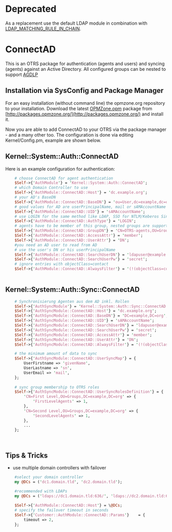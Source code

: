 Deprecated
==========

As a replacement use the default LDAP module in combination with [LDAP_MATCHING_RULE_IN_CHAIN](https://msdn.microsoft.com/en-us/library/aa746475(v=vs.85).aspx).



ConnectAD
=========

This is an OTRS package for authentication (agents and users) and syncing (agents) against an Active Directory.
All configured groups can be nested to support [AGDLP](http://en.wikipedia.org/wiki/AGDLP)

## Installation via SysConfig and Package Manager ##

For an easy installation (without command line) the opmzone.org repository to your installation.
Download the latest [OPMZone.opm](http://opmzone.org/) package from [http://packages.opmzone.org/](http://packages.opmzone.org/) and install it.
	
Now you are able to add ConnectAD to your OTRS via the package manager - and a many other too.
The configuration is done via editing Kernel/Config.pm, example are shown below.


## Kernel::System::Auth::ConnectAD ##

Here is an example configuration for authentication:

````perl
    # choose ConnectAD for agent authentication
    $Self->{'AuthModule'} = 'Kernel::System::Auth::ConnectAD';
    # which Domain Controller to use
    $Self->{'AuthModule::ConnectAD::Host'} = 'dc.example.org';
    # your AD's BaseDN
    $Self->{'AuthModule::ConnectAD::BaseDN'} = 'ou=User,dc=example,dc=org';
    # good values for AD are userPrincipalName, mail or sAMAccountName
    $Self->{'AuthModule::ConnectAD::UID'} = 'sAMAccountName';
    # use LOGIN for the same method like LDAP, SSO for NTLM/Keberos Single Sign On
    $Self->{'AuthModule::ConnectAD::AuthType'} = 'LOGIN';
    # agents have to be member of this group, nested groups are supported ;-)
    $Self->{'AuthModule::ConnectAD::GroupDN'} = 'CN=OTRS-agents,OU=Groups,DC=example,DC=org';
    $Self->{'AuthModule::ConnectAD::AccessAttr'} = 'member';
    $Self->{'AuthModule::ConnectAD::UserAttr'} = 'DN';
    #you need an AD user to read from AD
    # use the user's DN or his userPrincipalName
    $Self->{'AuthModule::ConnectAD::SearchUserDN'} = 'ldapuser@example.org';
    $Self->{'AuthModule::ConnectAD::SearchUserPw'} = 'secret';
    # ignore entries with objectClass=contact
    $Self->{'AuthModule::ConnectAD::AlwaysFilter'} = '(!(objectClass=contact))';
    
````
## Kernel::System::Auth::Sync::ConnectAD ##

````perl
    # Synchronisierung Agenten aus dem AD inkl. Rollen
    $Self->{'AuthSyncModule'} = 'Kernel::System::Auth::Sync::ConnectAD';
    $Self->{'AuthSyncModule::ConnectAD::Host'} = 'dc.example.org';
    $Self->{'AuthSyncModule::ConnectAD::BaseDN'} = 'DC=example,DC=org';
    $Self->{'AuthSyncModule::ConnectAD::UID'} = 'sAMAccountName';
    $Self->{'AuthSyncModule::ConnectAD::SearchUserDN'} = 'ldapuser@example.org';
    $Self->{'AuthSyncModule::ConnectAD::SearchUserPw'} = 'secret';
    $Self->{'AuthSyncModule::ConnectAD::AccessAttr'} = 'member';
    $Self->{'AuthSyncModule::ConnectAD::UserAttr'} = 'DN';
    $Self->{'AuthSyncModule::ConnectAD::AlwaysFilter'} = '(!(objectClass=contact))';

    # the minimum amount of data to sync
    $Self->{'AuthSyncModule::ConnectAD::UserSyncMap'} = {
        UserFirstname => 'givenName',
        UserLastname => 'sn',
        UserEmail => 'mail',
    };
    
    # sync group membership to OTRS roles
    $Self->{'AuthSyncModule::ConnectAD::UserSyncRolesDefinition'} = {
	    'CN=First Level,OU=Groups,DC=example,DC=org' => {
	        'FirstLevelAgents' => 1,
	    },
	    'CN=Second Level,OU=Groups,DC=example,DC=org' => {
	        'SecondLevelAgents' => 1,
	    },
	    ...
    };

    
````


Tips & Tricks
-------------

* use multiple domain controllers with failover

````perl
    #select your domain controller
    my @DCs = ('dc1.domain.tld', 'dc2.domain.tld');

	#recommended with LDAPs 
    my @DCs = ('ldaps://dc1.domain.tld:636/', 'ldaps://dc2.domain.tld:636/');
 
    $Self->{'AuthModule::ConnectAD::Host'} = \@DCs;
    # specify the failover timeout in seconds
    $Self->{'Customer::AuthModule::ConnectAD::Params'}    = {
        timeout => 2,
    }; 
````
